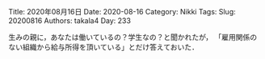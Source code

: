 ﻿Title: 2020年08月16日
Date: 2020-08-16
Category: Nikki
Tags: 
Slug: 20200816
Authors: takala4
Day: 233



生みの親に，あなたは働いているの？学生なの？と聞かれたが，
「雇用関係のない組織から給与所得を頂いている」とだけ答えておいた．


